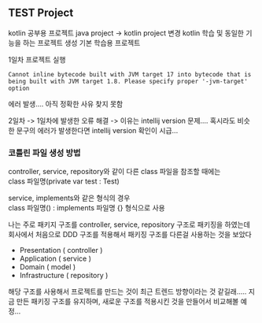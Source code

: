 ## TEST Project

kotlin 공부용 프로젝트
java project -> kotlin project 변경
kotlin 학습 및 동일한 기능을 하는 프로젝트 생성
기본 학습용 프로젝트

1일차 프로젝트 실행

```text
Cannot inline bytecode built with JVM target 17 into bytecode that is being built with JVM target 1.8. Please specify proper '-jvm-target' option
```

에러 발생.... 아직 정확한 사유 찾지 못함

2일차 -> 1일차에 발생한 오류 해결
-> 이유는 intellij version 문제.... 혹시라도 비슷한 문구의 에러가 발생한다면 intellij version 확인이 시급...

### 코틀린 파일 생성 방법

controller, service, repository와 같이 다른 class 파일을 참조할 때에는  
class 파일명(private var test : Test)

service, implements와 같은 형식의 경우   
class 파일명() : implements 파일명 {} 형식으로 사용

나는 주로 패키지 구조를 controller, service, repository 구조로 패키징을 하였는데  
회사에서 처음으로 DDD 구조를 적용해서 패키징 구조를 다른걸 사용하는 것을 보았다

- Presentation ( controller )
- Application ( service )
- Domain ( model )
- Infrastructure ( repository )

해당 구조를 사용해서 프로젝트를 만드는 것이 최근 트렌드 방향이라는 것 같길래.....
지금 만든 패키징 구조를 유지하며, 새로운 구조를 적용시킨 것을 만들어서 비교해볼 예정...